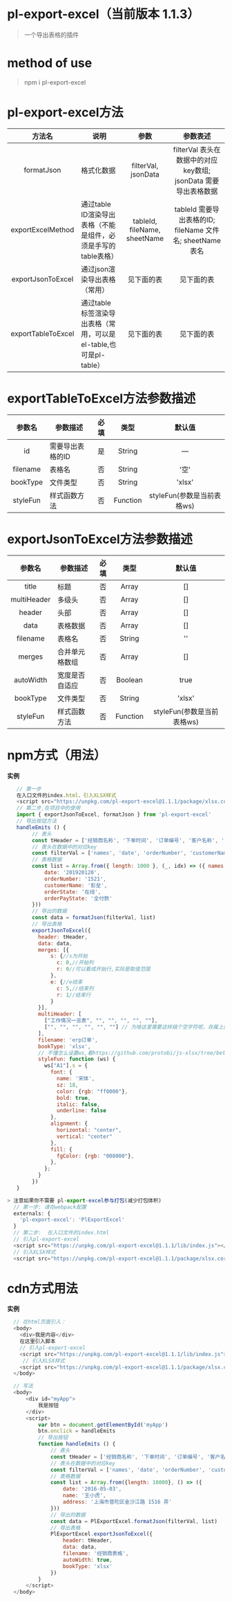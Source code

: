 # pl-export-excel（当前版本 1.1.3）
> 一个导出表格的插件

# method of use
> npm i pl-export-excel

# pl-export-excel方法

方法名  |  说明  |  参数 | 参数表述
:----------: | -------  |  :-------: |  :-------:
formatJson | 格式化数据 | filterVal, jsonData |  filterVal 表头在数据中的对应key数组; jsonData 需要导出表格数据
exportExcelMethod  |  通过table ID渲染导出表格（不能是组件，必须是手写的table表格）  |  tableId, fileName, sheetName |  tableId 需要导出表格的ID; fileName 文件名; sheetName 表名
exportJsonToExcel |  通过json渲染导出表格（常用） | 见下面的表 | 见下面的表
exportTableToExcel | 通过table标签渲染导出表格（常用，可以是el-table,也可是pl-table） | 见下面的表 | 见下面的表


# exportTableToExcel方法参数描述

参数名  |  参数描述  |  必填  |  类型  |  默认值
:----------: | -------  |  :-------:  |  :-------: |  :-------:
id | 需要导出表格的ID |  是 | String |  —
filename | 表格名 | 否 | String | '空'
bookType | 文件类型 | 否 | String | 'xlsx'
styleFun | 样式函数方法 | 否 | Function | styleFun(参数是当前表格ws)


# exportJsonToExcel方法参数描述

参数名  |  参数描述  |  必填  |  类型  |  默认值
:----------: | -------  |  :-------:  |  :-------: |  :-------:
title | 标题 |  否 | Array |  []
multiHeader | 多级头 | 否 | Array | []
header | 头部 | 否 | Array | []
data | 表格数据 | 否 | Array | []
filename | 表格名 | 否 | String | ''
merges | 合并单元格数组 | 否 | Array | []
autoWidth | 宽度是否自适应 | 否 | Boolean | true
bookType | 文件类型 | 否 | String | 'xlsx'
styleFun | 样式函数方法 | 否 | Function | styleFun(参数是当前表格ws)


# npm方式（用法）
**实例**
``` javascript
   // 第一步
   在入口文件的index.html，引入XLSX样式
   <script src="https://unpkg.com/pl-export-excel@1.1.1/package/xlsx.core.min.js"></script>
   // 第二步,在项目中的使用
   import { exportJsonToExcel, formatJson } from 'pl-export-excel'
   // 导出按钮方法
   handleEmits () {
        // 表头
        const tHeader = ['经销商名称', '下单时间', '订单编号', '客户名称', '订单状态', '付款状态']
        // 表头在数据中的对应key
        const filterVal = ['names', 'date', 'orderNumber', 'customerName', 'orderState', 'orderPayState']
        // 表格数据
        const list = Array.from({ length: 1000 }, (_, idx) => ({ names: '娃哈哈',
            date: '201920120',
            orderNumber: '1521',
            customerName: '彭垒',
            orderState: '在线',
            orderPayState: '全付款'
        }))
        // 导出的数据
        const data = formatJson(filterVal, list)
        // 导出表格
        exportJsonToExcel({
          header: tHeader,
          data: data,
          merges: [{
              s: {//s为开始
                c: 0,//开始列
                r: 0//可以看成开始行,实际是取值范围
              },
              e: {//e结束
                c: 5,//结束列
                r: 1//结束行
              }
          }],
          multiHeader: [
            ["工作情况一览表", "", "", "", "", ""],
            ["", "", "", "", "", ""] // 为啥这里需要这样搞个空字符呢，存属上面合并列导致不得不这样写个哦
          ],
          filename: 'erp订单',
          bookType: 'xlsx',
          // 不懂怎么设置ws,看https://github.com/protobi/js-xlsx/tree/beta#cell-object
          styleFun: function (ws) {
            ws["A1"].s = {
              font: {
                name: '宋体',
                sz: 18,
                color: {rgb: "ff0000"},
                bold: true,
                italic: false,
                underline: false
              },
              alignment: {
                horizontal: "center",
                vertical: "center"
              },
              fill: {
                fgColor: {rgb: "008000"},
              },
            };
          }
        })
   }

> 注意如果你不需要 pl-export-excel参与打包(减少打包体积)
  // 第一步: 请在webpack配置
  externals: {
    'pl-export-excel': 'PlExportExcel'
  }
  // 第二步:  在入口文件的index.html
  // 引入pl-export-excel
  <script src="https://unpkg.com/pl-export-excel@1.1.1/lib/index.js"></script>
  // 引入XLSX样式
  <script src="https://unpkg.com/pl-export-excel@1.1.1/package/xlsx.core.min.js"></script>
```

# cdn方式用法
**实例**
``` javascript
  // 在html页面引入：
  <body>
    <div>我是内容</div>
    在这里引入脚本
    // 引入pl-export-excel
    <script src="https://unpkg.com/pl-export-excel@1.1.1/lib/index.js"></script>
     // 引入XLSX样式
    <script src="https://unpkg.com/pl-export-excel@1.1.1/package/xlsx.core.min.js"></script>
  </body>

  // 写法
  <body>
      <div id="myApp">
          我是按钮
      </div>
      <script>
          var btn = document.getElementById('myApp')
          btn.onclick = handleEmits
          // 导出按钮
          function handleEmits () {
              // 表头
              const tHeader = ['经销商名称', '下单时间', '订单编号', '客户名称']
              // 表头在数据中的对应key
              const filterVal = ['names', 'date', 'orderNumber', 'customerName']
              // 表格数据
              const list = Array.from({length: 10000}, () => ({
                  date: '2016-05-03',
                  name: '王小虎',
                  address: '上海市普陀区金沙江路 1516 弄'
              }))
              // 导出的数据
              const data = PlExportExcel.formatJson(filterVal, list)
              // 导出表格
              PlExportExcel.exportJsonToExcel({
                  header: tHeader,
                  data: data,
                  filename: '经销商表格',
                  autoWidth: true,
                  bookType: 'xlsx'
              })
          }
      </script>
  </body>
```

